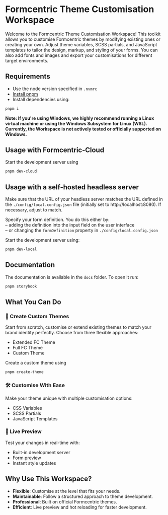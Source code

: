 # Formcentric Theme Customisation Workspace

Welcome to the Formcentric Theme Customisation Workspace! This toolkit allows you to customise Formcentric themes by modifying existing ones or creating your own. 
Adjust theme variables, SCSS partials, and JavaScript templates to tailor the design, markup, and styling of your forms. 
You can also add fonts and images and export your customisations for different target environments.

## Requirements
- Use the node version specified in `.nvmrc`
- [Install pnpm](https://pnpm.io/installation)
- Install dependencies using:

```bash
pnpm i
```

**Note: If you're using Windows, we highly recommend running a Linux virtual machine or using the Windows Subsystem for Linux (WSL). Currently, the Workspace is not actively tested or officially supported on Windows.**

## Usage with Formcentric-Cloud
Start the development server using
```bash
pnpm dev-cloud
```

## Usage with a self-hosted headless server


Make sure that the URL of your headless server matches the URL defined in the
`./config/local.config.json` file (initially set to http://localhost:8080).
If necessary, adjust to match.


Specify your form definition. You do this either by: <br>
– adding the definition into the input field on the user interface <br>
– or changing the `formDefinition` property in `./config/local.config.json`

Start the development server using:

```bash
pnpm dev-local
```

## Documentation

The documentation is available in the `docs` folder. To open it run:

```bash
pnpm storybook
```

## What You Can Do

### 🎨 Create Custom Themes

Start from scratch, customise or extend existing themes to match your brand identity perfectly. Choose from three flexible approaches:

- Extended FC Theme
- Full FC Theme
- Custom Theme

Create a custom theme using
 ```bash
pnpm create-theme
```

### 🛠️ Customise With Ease

Make your theme unique with multiple customisation options:

- CSS Variables
- SCSS Partials
- JavaScript Templates

### 🔄 Live Preview

Test your changes in real-time with:

- Built-in development server
- Form preview
- Instant style updates

## Why Use This Workspace?

- **Flexible**: Customise at the level that fits your needs.
- **Maintainable**: Follow a structured approach to theme development.
- **Professional**: Built on official Formcentric themes.
- **Efficient**: Live preview and hot reloading for faster development.

